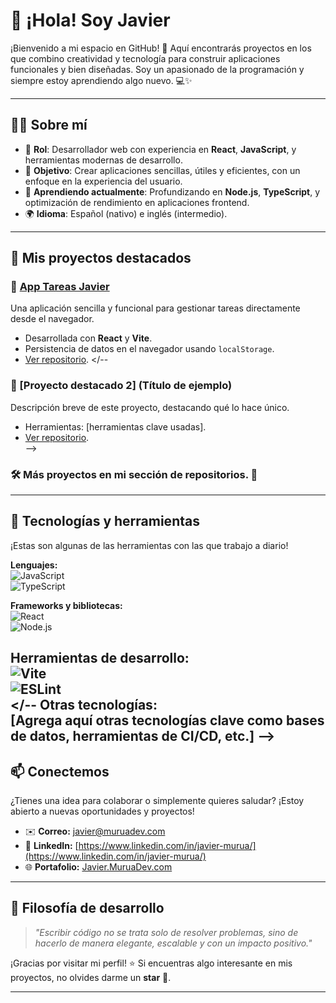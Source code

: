 # 👋 ¡Hola! Soy Javier  

¡Bienvenido a mi espacio en GitHub! 🚀 Aquí encontrarás proyectos en los que combino creatividad y tecnología para construir aplicaciones funcionales y bien diseñadas. Soy un apasionado de la programación y siempre estoy aprendiendo algo nuevo. 💻✨  

---

## **🧑‍💻 Sobre mí**
- 🌟 **Rol**: Desarrollador web con experiencia en **React**, **JavaScript**, y herramientas modernas de desarrollo.
- 🎯 **Objetivo**: Crear aplicaciones sencillas, útiles y eficientes, con un enfoque en la experiencia del usuario.
- 🌱 **Aprendiendo actualmente**: Profundizando en **Node.js**, **TypeScript**, y optimización de rendimiento en aplicaciones frontend.
- 🌍 **Idioma**: Español (nativo) e inglés (intermedio).

---

## **📂 Mis proyectos destacados**
### 📝 [**App Tareas Javier**](https://apptareas.muruadev.com/)  
Una aplicación sencilla y funcional para gestionar tareas directamente desde el navegador.  
- Desarrollada con **React** y **Vite**.  
- Persistencia de datos en el navegador usando `localStorage`.  
- [Ver repositorio](https://github.com/tuusuario/app-tareas-javier).
</--
### 🔎 [**Proyecto destacado 2**] (Título de ejemplo)  
Descripción breve de este proyecto, destacando qué lo hace único.  
- Herramientas: [herramientas clave usadas].  
- [Ver repositorio](#).  
-->
### 🛠️ Más proyectos en mi sección de repositorios. 🚀

---

## **🔧 Tecnologías y herramientas**
¡Estas son algunas de las herramientas con las que trabajo a diario!  

**Lenguajes:**  
![JavaScript](https://img.shields.io/badge/-JavaScript-F7DF1E?logo=javascript&logoColor=black&style=flat-square)  
![TypeScript](https://img.shields.io/badge/-TypeScript-007ACC?logo=typescript&logoColor=white&style=flat-square)  

**Frameworks y bibliotecas:**  
![React](https://img.shields.io/badge/-React-61DAFB?logo=react&logoColor=black&style=flat-square)  
![Node.js](https://img.shields.io/badge/-Node.js-339933?logo=node.js&logoColor=white&style=flat-square)  

**Herramientas de desarrollo:**  
![Vite](https://img.shields.io/badge/-Vite-646CFF?logo=vite&logoColor=white&style=flat-square)  
![ESLint](https://img.shields.io/badge/-ESLint-4B32C3?logo=eslint&logoColor=white&style=flat-square)  
</--
**Otras tecnologías:**  
[Agrega aquí otras tecnologías clave como bases de datos, herramientas de CI/CD, etc.]
-->
---

## **📫 Conectemos**
¿Tienes una idea para colaborar o simplemente quieres saludar? ¡Estoy abierto a nuevas oportunidades y proyectos!  

- ✉️ **Correo:** [javier@muruadev.com](mailto:javier@muruadev.com) 
- 💼 **LinkedIn:** [https://www.linkedin.com/in/javier-murua/](https://www.linkedin.com/in/javier-murua/)
- 🌐 **Portafolio:** [Javier.MuruaDev.com](https://javier.muruadev.com/)  

---

## **🎯 Filosofía de desarrollo**
> _"Escribir código no se trata solo de resolver problemas, sino de hacerlo de manera elegante, escalable y con un impacto positivo."_  

¡Gracias por visitar mi perfil! ⭐ Si encuentras algo interesante en mis proyectos, no olvides darme un **star** 🌟.  

---
